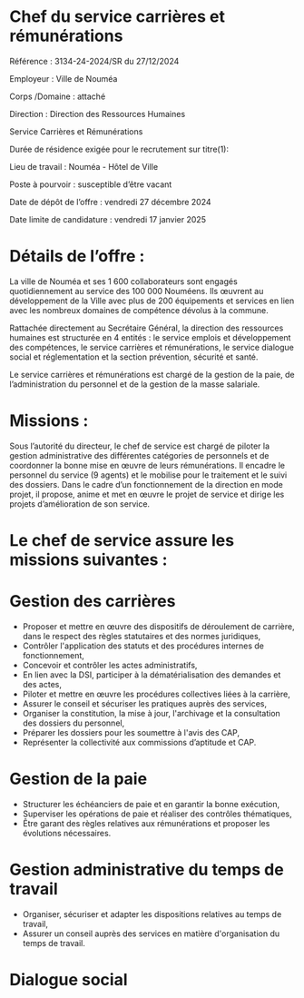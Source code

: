 # Chef du service carrières et rémunérations

Référence : 3134-24-2024/SR du 27/12/2024

Employeur : Ville de Nouméa

Corps /Domaine : attaché

Direction : Direction des Ressources Humaines

Service Carrières et Rémunérations

Durée de résidence exigée pour le recrutement sur titre(1):

Lieu de travail : Nouméa - Hôtel de Ville

Poste à pourvoir : susceptible d’être vacant

Date de dépôt de l’offre : vendredi 27 décembre 2024

Date limite de candidature : vendredi 17 janvier 2025

# Détails de l’offre :

La ville de Nouméa et ses 1 600 collaborateurs sont engagés quotidiennement au service des 100 000 Nouméens. Ils œuvrent au développement de la Ville avec plus de 200 équipements et services en lien avec les nombreux domaines de compétence dévolus à la commune.

Rattachée directement au Secrétaire Général, la direction des ressources humaines est structurée en 4 entités : le service emplois et développement des compétences, le service carrières et rémunérations, le service dialogue social et réglementation et la section prévention, sécurité et santé.

Le service carrières et rémunérations est chargé de la gestion de la paie, de l’administration du personnel et de la gestion de la masse salariale.

# Missions :

Sous l’autorité du directeur, le chef de service est chargé de piloter la gestion administrative des différentes catégories de personnels et de coordonner la bonne mise en œuvre de leurs rémunérations. Il encadre le personnel du service (9 agents) et le mobilise pour le traitement et le suivi des dossiers. Dans le cadre d’un fonctionnement de la direction en mode projet, il propose, anime et met en œuvre le projet de service et dirige les projets d’amélioration de son service.

# Le chef de service assure les missions suivantes :

# Gestion des carrières

- Proposer et mettre en œuvre des dispositifs de déroulement de carrière, dans le respect des règles statutaires et des normes juridiques,
- Contrôler l'application des statuts et des procédures internes de fonctionnement,
- Concevoir et contrôler les actes administratifs,
- En lien avec la DSI, participer à la dématérialisation des demandes et des actes,
- Piloter et mettre en œuvre les procédures collectives liées à la carrière,
- Assurer le conseil et sécuriser les pratiques auprès des services,
- Organiser la constitution, la mise à jour, l'archivage et la consultation des dossiers du personnel,
- Préparer les dossiers pour les soumettre à l'avis des CAP,
- Représenter la collectivité aux commissions d’aptitude et CAP.

# Gestion de la paie

- Structurer les échéanciers de paie et en garantir la bonne exécution,
- Superviser les opérations de paie et réaliser des contrôles thématiques,
- Être garant des règles relatives aux rémunérations et proposer les évolutions nécessaires.

# Gestion administrative du temps de travail

- Organiser, sécuriser et adapter les dispositions relatives au temps de travail,
- Assurer un conseil auprès des services en matière d'organisation du temps de travail.

# Dialogue social